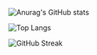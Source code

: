 ![Anurag's GitHub stats](https://github-readme-stats.vercel.app/api?username=shinykiwi&theme=great-gatsby&show_icons=true)

![Top Langs](https://github-readme-stats.vercel.app/api/top-langs/?username=shinykiwi&layout=compact&theme=great-gatsby)

![GitHub Streak](https://github-readme-streak-stats.herokuapp.com/?user=shinykiwi)
